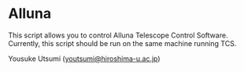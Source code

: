 Alluna
======
This script allows you to control Alluna Telescope Control Software.
Currently, this script should be run on the same machine running TCS.

Yousuke Utsumi (youtsumi@hiroshima-u.ac.jp)
